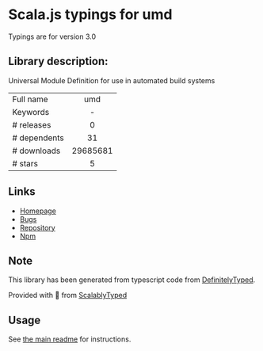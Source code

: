 
# Scala.js typings for umd

Typings are for version 3.0

## Library description:
Universal Module Definition for use in automated build systems

|                    |                 |
| ------------------ | :-------------: |
| Full name          | umd |
| Keywords           | - |
| # releases         | 0 |
| # dependents       | 31 |
| # downloads        | 29685681 |
| # stars            | 5 |

## Links
- [Homepage](https://github.com/ForbesLindesay/umd#readme)
- [Bugs](https://github.com/ForbesLindesay/umd/issues)
- [Repository](https://github.com/ForbesLindesay/umd)
- [Npm](https://www.npmjs.com/package/umd)
    


## Note
This library has been generated from typescript code from [DefinitelyTyped](https://definitelytyped.org).

Provided with :purple_heart: from [ScalablyTyped](https://github.com/oyvindberg/ScalablyTyped)

## Usage
See [the main readme](../../readme.md) for instructions.


